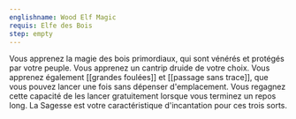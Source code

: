 ```yaml
---
englishname: Wood Elf Magic
requis: Elfe des Bois
step: empty
---
```

Vous apprenez la magie des bois primordiaux, qui sont vénérés et protégés par votre peuple. Vous apprenez un cantrip druide de votre choix. Vous apprenez également [[grandes foulées]] et [[passage sans trace]], que vous pouvez lancer une fois sans dépenser d'emplacement. Vous regagnez cette capacité de les lancer gratuitement lorsque vous terminez un repos long. La Sagesse est votre caractéristique d'incantation pour ces trois sorts.